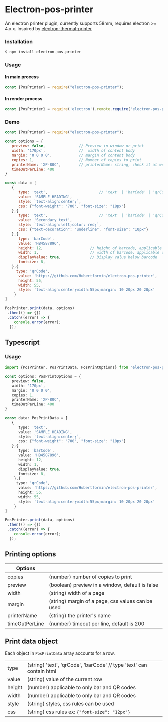 # Electron-pos-printer
An electron printer plugin, currently supports 58mm, 
requires electron >= 4.x.x.  Inspired by 
[electron-thermal-printer](https://https://www.npmjs.com/package/electron-thermal-printer)

### Installation
```bash
$ npm install electron-pos-printer
```

### Usage
#### In main process
```js
const {PosPrinter} = require("electron-pos-printer");
```
#### In render process
```js
const {PosPrinter} = require('electron').remote.require("electron-pos-printer");
```
### Demo

```js
const {PosPrinter} = require("electron-pos-printer");

const options = {
   preview: false,               // Preview in window or print
   width: '170px',               //  width of content body
   margin: '0 0 0 0',            // margin of content body
   copies: 1,                    // Number of copies to print
   printerName: 'XP-80C',        // printerName: string, check it at webContent.getPrinters()
   timeOutPerLine: 400
}

const data = [
   {
      type: 'text',                       // 'text' | 'barCode' | 'qrCode'
      value: 'SAMPLE HEADING',
      style: `text-align:center;`,
      css: {"font-weight": "700", "font-size": "18px"}
   },{
      type: 'text',                       // 'text' | 'barCode' | 'qrCode'
      value: 'Secondary text',
      style: `text-align:left;color: red;`,
      css: {"text-decoration": "underline", "font-size": "10px"}
   },{
      type: 'barCode',
      value: 'HB4587896',
      height: 12,                     // height of barcode, applicable only to bar and QR codes
      width: 1,                       // width of barcode, applicable only to bar and QR codes
      displayValue: true,             // Display value below barcode
      fontsize: 8,
   },{
     type: 'qrCode',
      value: 'https://github.com/Hubertformin/electron-pos-printer',
      height: 55,
      width: 55,
      style: 'text-align:center;width:55px;margin: 10 20px 20 20px'
    }
]

PosPrinter.print(data, options)
 .then(() => {})
 .catch((error) => {
    console.error(error);
  });

```

## Typescript
### Usage

```typescript
import {PosPrinter, PosPrintData, PosPrintOptions} from "electron-pos-printer";

const options: PosPrintOptions = {
   preview: false,
   width: '170px',       
   margin: '0 0 0 0',    
   copies: 1,
   printerName: 'XP-80C',
   timeOutPerLine: 400
}

const data: PosPrintData = [
   {
      type: 'text',
      value: 'SAMPLE HEADING',
      style: `text-align:center;`,
      css: {"font-weight": "700", "font-size": "18px"}
   },{
      type: 'barCode',
      value: 'HB4587896',
      height: 12,
      width: 1,
      displayValue: true,
      fontsize: 8,
    },{
     type: 'qrCode',
      value: 'https://github.com/Hubertformin/electron-pos-printer',
      height: 55,
      width: 55,
      style: 'text-align:center;width:55px;margin: 10 20px 20 20px'
    }
]

PosPrinter.print(data, options)
 .then(() => {})
 .catch((error) => {
    console.error(error);
  });
```

## Printing options
| Options        |           |
| ------------- |:-------------|
| copies     | (number) number of copies to print |
| preview      | (boolean) preview in a window, default is false |
| width      | (string) width of a page       |
| margin | (string)  margin of a page, css values can be used   | 
| printerName | (string) the printer's name      | 
| timeOutPerLine | (number) timeout per line, default is 200      | 



## Print data object
Each object in `PosPrintData` array accounts for a row.

|           |                |
|-----------|:--------------|
| type      | (string) 'text', 'qrCode', 'barCode' // type 'text' can contain html |
| value | (string) value of the current row |
| height | (number) applicable to only bar and QR codes|
| width | (number)  applicable to only bar and QR codes|
| style | (string)  styles, css rules can be used |
| css | (string) css rules  ex: `{"font-size": "12px"}` |
